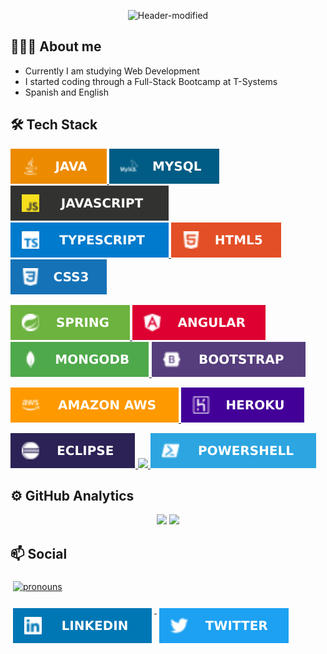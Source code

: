 <div align="center">
  
![Header-modified](https://user-images.githubusercontent.com/68342939/172257931-a458deb2-30ee-4a0d-876f-3f6358438947.png)

</div>
  
## 👨🏻‍💻 About me
* Currently I am studying Web Development
* I started coding through a Full-Stack Bootcamp at T-Systems
* Spanish and English

## 🛠️ Tech Stack

<p align="left">
  <a href="https://www.java.com/es/">
    <img src="/icons/languages/java.svg">
  </a>
  <a href="#">
    <img src="/icons/languages/mysql.svg">
  </a>
  <a href="#">
    <img src="/icons/languages/javascript.svg">
  </a>
  <a href="#">
    <img src="/icons/languages/typescript.svg">
  </a>
  <a href="#">
    <img src="/icons/languages/html.svg">
  </a>
  <a href="#">
    <img src="/icons/languages/css3.svg">
  </a>
</p>

<p align="left">
  <a href="https://angular.io/">
    <img src="/icons/frameworks/spring.svg">
  </a>
  <a href="https://angular.io/">
    <img src="/icons/frameworks/angular.svg">
  </a>
    <a href="https://getbootstrap.com/">
    <img src="/icons/frameworks/mongodb.svg">
  </a>
  </a>
    <a href="https://getbootstrap.com/">
    <img src="/icons/frameworks/bootstrap.svg">
  </a>
</p>

<p align="left">
  <a href="https://aws.amazon.com/es/">
    <img src="/icons/services/aws.svg">
  </a>
  <a href="https://www.heroku.com/">
    <img src="/icons/services/heroku.svg">
  </a>
</p>

<p align="left">
  <a href="https://www.eclipse.org/ide/">
    <img src="/icons/tools/eclipse.svg">
  </a>
  <a href="https://code.visualstudio.com/">
    <img src="/icons/tools/visualstudio_code.svg">
  </a>
  <a href="https://docs.microsoft.com/es-es/powershell/">
    <img src="/icons/tools/powershell.svg">
  </a>
</p>

## ⚙️ GitHub Analytics

 <div align="center">
  <img height="180em" src="https://github-readme-stats.vercel.app/api/top-langs/?username=borjaMontseny&layout=compact&langs_count=16&theme=noctis_minimus"/>
  <img height="180em" src="https://github-readme-stats.vercel.app/api?username=borjaMontseny&show_icons=true&theme=noctis_minimus&include_all_commits=true&count_private=true"/>
</div>

## 📫 Social

<p align="left">
  <a href="https://solo.to/borjamontseny">
    <img src="/icons/socials/pronouns.svg" alt="pronouns" style="vertical-align:top; margin:6px 4px">
  </a>
</p>
<p align="left">
  <a href="https://www.linkedin.com/in/borja-montseny/">
    <img src="/icons/socials/linkedin.svg" alt="linkedin" style="vertical-align:top; margin:6px 4px">
  </a>
  <a href="https://twitter.com/borjaMontseny">
    <img src="/icons/socials/twitter.svg" alt="twitter" style="vertical-align:top; margin:6px 4px">
  </a>
</p>
